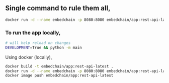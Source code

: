 ## Single command to rule them all,

```bash
docker run -d --name embedchain -p 8080:8080 embedchain/app:rest-api-latest
```

### To run the app locally,

```bash
# will help reload on changes
DEVELOPMENT=True && python -m main
```

Using docker (locally),

```bash
docker build -t embedchain/app:rest-api-latest .
docker run -d --name embedchain -p 8080:8080 embedchain/app:rest-api-latest
docker image push embedchain/app:rest-api-latest
```

